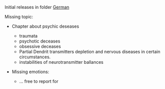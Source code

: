 Initial releases in folder [German](German)

Missing topic:

* Chapter about psychic deseases
  * traumata
  * psychotic deceases
  * obsessive deceases
  * Partial Dendrit transmitters depletion and nervous diseases in certain circumstances.
  * instabilities of neurotransmitter ballances
  
  
* Missing emotions:
  * ... free to report for
